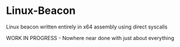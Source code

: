 # Linux-Beacon
Linux beacon written entirely in x64 assembly using direct syscalls 

WORK IN PROGRESS - Nowhere near done with just about everything
